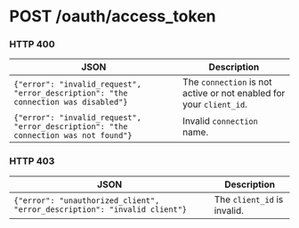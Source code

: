 # POST /oauth/access_token

### HTTP 400

JSON | Description
---- | -------
`{"error": "invalid_request", "error_description": "the connection was disabled"}` | The `connection` is not active or not enabled for your `client_id`.
`{"error": "invalid_request", "error_description": "the connection was not found"}` | Invalid `connection` name.

### HTTP 403
JSON | Description
---- | -------
`{"error": "unauthorized_client", "error_description": "invalid client"}` | The `client_id` is invalid.
